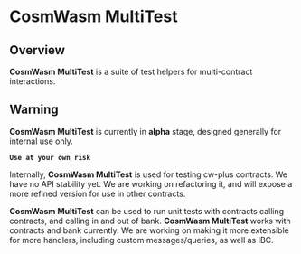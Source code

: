 # CosmWasm MultiTest

## Overview

**CosmWasm MultiTest** is a suite of test helpers for multi-contract interactions.

## Warning

**CosmWasm MultiTest** is currently in **alpha** stage, designed generally for internal use only.

**`Use at your own risk`**

Internally, **CosmWasm MultiTest** is used for testing cw-plus contracts.
We have no API stability yet. We are working on refactoring it,
and will expose a more refined version for use in other contracts.

**CosmWasm MultiTest** can be used to run unit tests with contracts calling contracts,
and calling in and out of bank. **CosmWasm MultiTest** works with contracts and bank currently.
We are working on making it more extensible for more handlers,
including custom messages/queries, as well as IBC.
